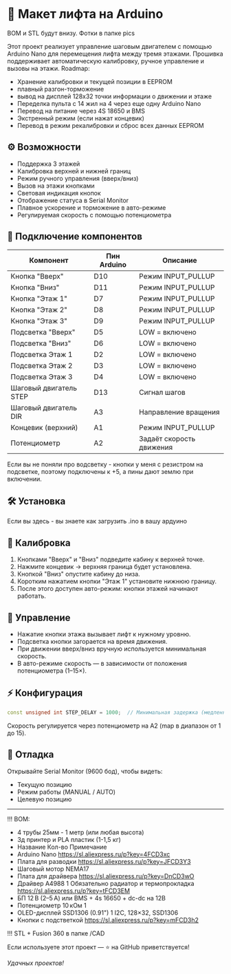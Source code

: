 # 🚀 Макет лифта на Arduino
BOM и STL будут внизу.
Фотки в папке pics

Этот проект реализует управление шаговым двигателем с помощью Arduino Nano для перемещения лифта между тремя этажами. Прошивка поддерживает автоматическую калибровку, ручное управление и вызовы на этажи. 
Roadmap:
- Хранение калибровки и текущей позиции в EEPROM
- плавный разгон-торможение
- вывод на дисплей 128х32 точки информации о движении и этаже
- Переделка пульта с 14 жил на 4 через еще одну Arduino Nano
- Перевод на питание через 4S 18650 и BMS
- Экстренный режим (если нажат концевик)
- Перевод в режим рекалибровки и сброс всех данных EEPROM
## ⚙️ Возможности

* Поддержка 3 этажей
* Калибровка верхней и нижней границ
* Режим ручного управления (вверх/вниз)
* Вызов на этажи кнопками
* Световая индикация кнопок
* Отображение статуса в Serial Monitor
* Плавное ускорение и торможение в авто-режиме
* Регулируемая скорость с помощью потенциометра

## 🔌 Подключение компонентов

| Компонент              | Пин Arduino | Описание                 |
| ---------------------- | ----------- | ------------------------ |
| Кнопка "Вверх"         | D10         | Режим INPUT\_PULLUP      |
| Кнопка "Вниз"          | D11         | Режим INPUT\_PULLUP      |
| Кнопка "Этаж 1"        | D7          | Режим INPUT\_PULLUP      |
| Кнопка "Этаж 2"        | D8          | Режим INPUT\_PULLUP      |
| Кнопка "Этаж 3"        | D9          | Режим INPUT\_PULLUP      |
| Подсветка "Вверх"      | D5          | LOW = включено           |
| Подсветка "Вниз"       | D6          | LOW = включено           |
| Подсветка Этаж 1       | D2          | LOW = включено           |
| Подсветка Этаж 2       | D3          | LOW = включено           |
| Подсветка Этаж 3       | D4          | LOW = включено           |
| Шаговый двигатель STEP | D13         | Сигнал шагов             |
| Шаговый двигатель DIR  | A3          | Направление вращения     |
| Концевик (верхний)     | A1          | Режим INPUT\_PULLUP      |
| Потенциометр           | A2          | Задаёт скорость движения |

Если вы не поняли про водсветку - кнопки у меня с резистром на подсветке, поэтому подключены к +5, а пины дают землю при включении.

## 🛠 Установка
Если вы здесь - вы знаете как загрузить .ino в вашу ардуино

## 📏 Калибровка

1. Кнопками "Вверх" и "Вниз" подведите кабину к верхней точке.
2. Нажмите концевик → верхняя граница будет установлена.
3. Кнопкой "Вниз" опустите кабину до низа.
4. Коротким нажатием кнопки "Этаж 1" установите нижнюю границу.
5. После этого доступен авто-режим: кнопки этажей начинают работать.

## 🚦 Управление

* Нажатие кнопки этажа вызывает лифт к нужному уровню.
* Подсветка кнопки загорается на время движения.
* При движении вверх/вниз вручную используется минимальная скорость.
* В авто-режиме скорость — в зависимости от положения потенциометра (1–15×).

## ⚡ Конфигурация

```cpp
const unsigned int STEP_DELAY = 1000;  // Минимальная задержка (медленное движение)
```

Скорость регулируется через потенциометр на A2 (map в диапазон от 1 до 15).

## 🧪 Отладка

Открывайте Serial Monitor (9600 бод), чтобы видеть:

* Текущую позицию
* Режим работы (MANUAL / AUTO)
* Целевую позицию

---

!!! BOM:
- 4 трубы 25мм - 1 метр (или любая высота)
- 3д принтер и PLA пластик (1-1,5 кг)
- Название	Кол-во	Примечание
- Arduino Nano	https://sl.aliexpress.ru/p?key=4FCD3xc
- Плата для разводки https://sl.aliexpress.ru/p?key=JFCD3Y3
- Шаговый мотор NEMA17
- Плата для драйвера https://sl.aliexpress.ru/p?key=DnCD3wO
- Драйвер A4988	1	Обязательно радиатор и термопрокладка https://sl.aliexpress.ru/p?key=tFCD3EM
- БП 12 В (2–5 А)	или BMS + 4s 16650 + dc-dc на 12В
- Потенциометр 10 кОм	1	
- OLED-дисплей SSD1306 (0.91")	1	I2C, 128×32, SSD1306
- Кнопки с подстветкой https://sl.aliexpress.ru/p?key=mFCD3h2 

!!! STL + Fusion 360 в папке /CAD

Если используете этот проект — ⭐ на GitHub приветствуется!

*Удачных проектов!*
